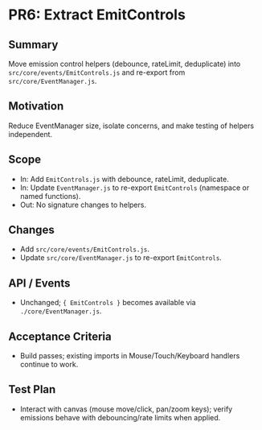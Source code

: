 # PR6: Extract EmitControls

## Summary
Move emission control helpers (debounce, rateLimit, deduplicate) into `src/core/events/EmitControls.js` and re-export from `src/core/EventManager.js`.

## Motivation
Reduce EventManager size, isolate concerns, and make testing of helpers independent.

## Scope
- In: Add `EmitControls.js` with debounce, rateLimit, deduplicate.
- In: Update `EventManager.js` to re-export `EmitControls` (namespace or named functions).
- Out: No signature changes to helpers.

## Changes
- Add `src/core/events/EmitControls.js`.
- Update `src/core/EventManager.js` to re-export `EmitControls`.

## API / Events
- Unchanged; `{ EmitControls }` becomes available via `./core/EventManager.js`.

## Acceptance Criteria
- Build passes; existing imports in Mouse/Touch/Keyboard handlers continue to work.

## Test Plan
- Interact with canvas (mouse move/click, pan/zoom keys); verify emissions behave with debouncing/rate limits when applied.
